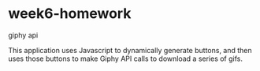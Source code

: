 # week6-homework
giphy api

This application uses Javascript to dynamically generate buttons, and then uses those buttons to make Giphy API calls to download a series of gifs.
